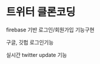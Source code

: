<div>
<h1>트위터 클론코딩</h1>
<p>firebase 기반 로그인/회원가입 기능구현</p>
<p>구글, 깃헙 로그인기능</p>
<p>실시간 twitter update 기능</p>
</div>
